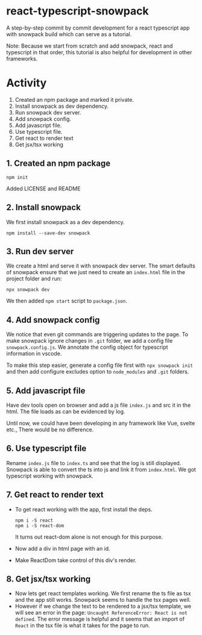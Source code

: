 # react-typescript-snowpack

A step-by-step commit by commit development for a react typescript app with snowpack build which can serve as a tutorial.

Note: Because we start from scratch and add snowpack, react and typescript in that order, this tutorial is also helpful for development in other frameworks.

# Activity

1. Created an npm package and marked it private.
2. Install snowpack as dev dependency.
3. Run snowpack dev server.
4. Add snowpack config.
5. Add javascript file.
6. Use typescript file.
7. Get react to render text
8. Get jsx/tsx working

## 1. Created an npm package


```
npm init
```

Added LICENSE and README

## 2. Install snowpack

We first install snowpack as a dev dependency.

```
npm install --save-dev snowpack
```

## 3. Run dev server

We create a html and serve it with snowpack dev server. The smart defaults of snowpack ensure that we just need to create an `index.html` file in the project folder and run:

```
npx snowpack dev
```

We then added `npm start` script to `package.json`.

## 4. Add snowpack config
We notice that even git commands are triggering updates to the page. To make snowpack ignore changes in `.git` folder, we add a config file `snowpack.config.js`. We annotate the config object for typescript information in vscode.

To make this step easier, generate a config file first with `npx snowpack init` and then add configure excludes option to `node_modules` and `.git` folders.

## 5. Add javascript file
Have dev tools open on browser and add a js file `index.js` and src it in the html. The file loads as can be evidenced by log.

Until now, we could have been developing in any framework like Vue, svelte etc., There would be no difference.

## 6. Use typescript file
Rename `index.js` file to `index.ts` and see that the log is still displayed. Snowpack is able to convert the ts into js and link it from `index.html`. We got typescript working with snowpack.


## 7. Get react to render text
* To get react working with the app, first install the deps.

    ```
    npm i -S react
    npm i -S react-dom
    ```
    It turns out react-dom alone is not enough for this purpose.

* Now add a div in html page with an id.
* Make ReactDom take control of this div's render.

## 8. Get jsx/tsx working

* Now lets get react templates working. We first rename the ts file as tsx and the app still works. Snowpack seems to handle the tsx pages well.
* However if we change the text to be rendered to a jsx/tsx template, we will see an error in the page: `Uncaught ReferenceError: React is not defined`. The error message is helpful and it seems that an import of `React` in the tsx file is what it takes for the page to run.

